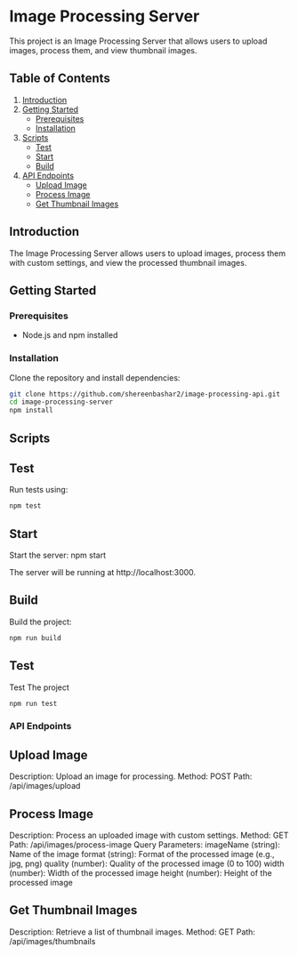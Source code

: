 # Image Processing Server

This project is an Image Processing Server that allows users to upload images, process them, and view thumbnail images.

## Table of Contents

1. [Introduction](#introduction)
2. [Getting Started](#getting-started)
    - [Prerequisites](#prerequisites)
    - [Installation](#installation)
3. [Scripts](#scripts)
    - [Test](#test)
    - [Start](#start)
    - [Build](#build)
4. [API Endpoints](#api-endpoints)
    - [Upload Image](#upload-image)
    - [Process Image](#process-image)
    - [Get Thumbnail Images](#get-thumbnail-images)

## Introduction

The Image Processing Server allows users to upload images, process them with custom settings, and view the processed thumbnail images.

## Getting Started

### Prerequisites

- Node.js and npm installed

### Installation

Clone the repository and install dependencies:

```bash
git clone https://github.com/shereenbashar2/image-processing-api.git
cd image-processing-server
npm install
```
## Scripts

## Test
Run tests using:
```bash
npm test
```

## Start
Start the server:
npm start

The server will be running at http://localhost:3000.


## Build
Build the project:
```bash
npm run build
```


## Test
Test The project
```bash
npm run test
```


### API Endpoints

## Upload Image
Description: Upload an image for processing.
Method: POST
Path: /api/images/upload

## Process Image
Description: Process an uploaded image with custom settings.
Method: GET
Path: /api/images/process-image
Query Parameters:
imageName (string): Name of the image
format (string): Format of the processed image (e.g., jpg, png)
quality (number): Quality of the processed image (0 to 100)
width (number): Width of the processed image
height (number): Height of the processed image

## Get Thumbnail Images
Description: Retrieve a list of thumbnail images.
Method: GET
Path: /api/images/thumbnails



